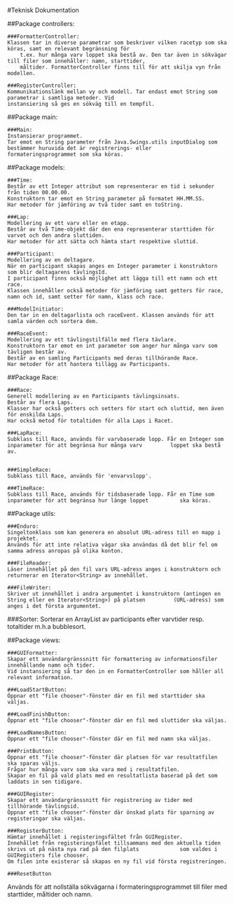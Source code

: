 #Teknisk Dokumentation

##Package controllers:

	###FormatterController:
	Klassen tar in diverse parametrar som beskriver vilken racetyp som ska köras, samt en relevant begränsning för 
        t.ex. hur många	varv loppet ska bestå av. Den tar även in sökvägar till filer som innehåller: namn, starttider,   
        måltider. FormatterController finns till för att skilja vyn från modellen.

	###RegisterController:
	Kommunikationslänk mellan vy och modell. Tar endast emot String som parametrar i samtliga metoder. Vid       
	instansiering så ges en sökväg till en tempfil.

##Package main:

	###Main:
	Instansierar programmet.
	Tar emot en String parameter från Java.Swings.utils inputDialog som bestämmer huruvida det är registrerings- eller         formateringsprogrammet som ska köras.

##Package models:

	###Time:
	Består av ett Integer attribut som representerar en tid i sekunder från tiden 00.00.00.
	Konstruktorn tar emot en String parameter på formatet HH.MM.SS.
	Har metoder för jämföring av två tider samt en toString.

	###Lap:
	Modellering av ett varv eller en etapp.
	Består av två Time-objekt där den ena representerar starttiden för varvet och den andra sluttiden.
	Har metoder för att sätta och hämta start respektive sluttid.
	
	###Participant:
	Modellering av en deltagare.
	När en participant skapas anges en Integer parameter i konstruktorn som blir deltagarens tävlingsId.
	I participant finns också möjlighet att lägga till ett namn och ett race.
	Klassen innehåller också metoder för jämföring samt getters för race, namn och id, samt setter för namn, klass och race.
	
	###ModelInitiator:
	Den tar in en deltagarlista och raceEvent. Klassen används för att samla värden och sortera dem.

	###RaceEvent:
	Modellering av ett tävlingstilfälle med flera tävlare.
	Konstruktorn tar emot en int parameter som anger hur många varv som tävligen består av.
	Består av en samling Participants med deras tillhörande Race.
	Har metoder för att hantera tillägg av Participants.

##Package Race:
	
	###Race:
	Generell modellering av en Participants tävlingsinsats.
	Består av flera Laps.
	Klasser har också getters och setters för start och sluttid, men även för enskilda Laps.
	Har också metod för totaltiden för alla Laps i Racet.
	
	###LapRace:
	Subklass till Race, används för varvbaserade lopp. Får en Integer som inparameter för att begränsa hur många varv         loppet ska bestå av.
	
	
	###SimpleRace:
	Subklass till Race, används för 'envarvslopp'.
	
	###TimeRace:
	Subklass till Race, används för tidsbaserade lopp. Får en Time som inparameter för att begränsa hur länge loppet          ska köras.
	
	

##Package utils:
	
	###Enduro:
	Singeltonklass som kan generera en absolut URL-adress till en mapp i projektet.
	Används för att inte relativa vägar ska användas då det blir fel om samma adress anropas på olika konton.
	
	###FileReader:
	Läser innehållet på den fil vars URL-adress anges i konstruktorn och returnerar en Iterator<String> av innehållet.
	
	###FileWriter:
	Skriver ut innehållet i andra argumentet i konstruktorn (antingen en String eller en Iterator<String>) på platsen         (URL-adress) som anges i det första argumentet.

  ###Sorter:
  Sorterar en ArrayList av participants efter varvtider resp. totaltider m.h.a bubblesort.
	
##Package views:

	###GUIFormatter:
	Skapar ett användargränssnitt för formattering av informationsfiler innehållande namn och tider.
	Vid instansiering så tar den in en FormatterController som håller all relevant information.
	
	###LoadStartButton:
	Öppnar ett "file chooser"-fönster där en fil med starttider ska väljas.
	
	###LoadFinishButton:
	Öppnar ett "file chooser"-fönster där en fil med sluttider ska väljas.
	
	###LoadNamesButton:
	Öppnar ett "file chooser"-fönster där en fil med namn ska väljas.
	
	###PrintButton:
	Öppnar ett "file chooser"-fönster där platsen för var resultatfilen ska sparas väljs.
	Frågar hur många varv som ska vara med i resultatfilen.
	Skapar en fil på vald plats med en resultatlista baserad på det som laddats in sen tidigare.
	
	###GUIRegister:
	Skapar ett användargränssnitt för registrering av tider med tillhörande tävlingsid.
	Öppnar ett "file chooser"-fönster där önskad plats för sparning av registeringar ska väljas.
	
	###RegisterButton:
	Hämtar innehållet i registeringsfältet från GUIRegister.
	Innehållet från registeringsfälet tillsammans med den aktuella tiden skrivs ut på nästa nya rad på den filplats 	        som valdes i GUIRegisters file chooser.
	Om filen inte existerar så skapas en ny fil vid första registreringen.
	
	###ResetButton
  Används för att nollställa sökvägarna i formateringsprogrammet till filer med starttider, måltider och namn.
  
	
	
